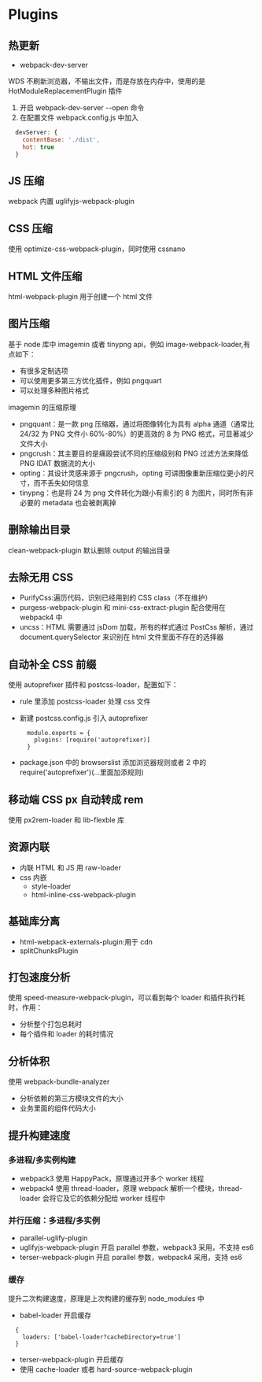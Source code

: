 # Plugins

## 热更新

- webpack-dev-server

WDS 不刷新浏览器，不输出文件，而是存放在内存中，使用的是 HotModuleReplacementPlugin 插件

1. 开启 webpack-dev-server --open 命令
2. 在配置文件 webpack.config.js 中加入

```js
  devServer: {
    contentBase: './dist',
    hot: true
  }
```

## JS 压缩

webpack 内置 uglifyjs-webpack-plugin

## CSS 压缩

使用 optimize-css-webpack-plugin，同时使用 cssnano

## HTML 文件压缩

html-webpack-plugin 用于创建一个 html 文件

## 图片压缩

基于 node 库中 imagemin 或者 tinypng api，例如 image-webpack-loader,有点如下：

- 有很多定制选项
- 可以使用更多第三方优化插件，例如 pngquart
- 可以处理多种图片格式

imagemin 的压缩原理

- pngquant：是一款 png 压缩器，通过将图像转化为具有 alpha 通道（通常比 24/32 为 PNG 文件小 60%-80%）的更高效的 8 为 PNG 格式，可显著减少文件大小
- pngcrush：其主要目的是痛殴尝试不同的压缩级别和 PNG 过滤方法来降低 PNG IDAT 数据流的大小
- opting：其设计灵感来源于 pngcrush，opting 可讲图像重新压缩位更小的尺寸，而不丢失如何信息
- tinypng：也是将 24 为 png 文件转化为跟小有索引的 8 为图片，同时所有非必要的 metadata 也会被剥离掉

## 删除输出目录

clean-webpack-plugin 默认删除 output 的输出目录

## 去除无用 CSS

- PurifyCss:遍历代码，识别已经用到的 CSS class（不在维护）
- purgess-webpack-plugin 和 mini-css-extract-plugin 配合使用在 webpack4 中
- uncss：HTML 需要通过 jsDom 加载，所有的样式通过 PostCss 解析，通过 document.querySelector 来识别在 html 文件里面不存在的选择器

## 自动补全 CSS 前缀

使用 autoprefixer 插件和 postcss-loader，配置如下：

- rule 里添加 postcss-loader 处理 css 文件
- 新建 postcss.config.js 引入 autoprefixer

  ```
    module.exports = {
      plugins: [require('autoprefixer)]
    }
  ```

- package.json 中的 browserslist 添加浏览器规则或者 2 中的 require('autoprefixer')(...里面加添规则)

## 移动端 CSS px 自动转成 rem

使用 px2rem-loader 和 lib-flexble 库

## 资源内联

- 内联 HTML 和 JS 用 raw-loader
- css 内嵌
  - style-loader
  - html-inline-css-webpack-plugin

## 基础库分离

- html-webpack-externals-plugin:用于 cdn
- splitChunksPlugin

## 打包速度分析

使用 speed-measure-webpack-plugin，可以看到每个 loader 和插件执行耗时，作用：

- 分析整个打包总耗时
- 每个插件和 loader 的耗时情况

## 分析体积

使用 webpack-bundle-analyzer

- 分析依赖的第三方模块文件的大小
- 业务里面的组件代码大小

## 提升构建速度

### 多进程/多实例构建

- webpack3 使用 HappyPack，原理通过开多个 worker 线程
- webpack4 使用 thread-loader，原理 webpack 解析一个模块，thread-loader 会将它及它的依赖分配给 worker 线程中

### 并行压缩：多进程/多实例

- parallel-uglify-plugin
- uglifyjs-webpack-plugin 开启 parallel 参数，webpack3 采用，不支持 es6
- terser-webpack-plugin 开启 parallel 参数，webpack4 采用，支持 es6

### 缓存

提升二次构建速度，原理是上次构建的缓存到 node_modules 中

- babel-loader 开启缓存

```
  {
    loaders: ['babel-loader?cacheDirectory=true']
  }
```

- terser-webpack-plugin 开启缓存
- 使用 cache-loader 或者 hard-source-webpack-plugin
